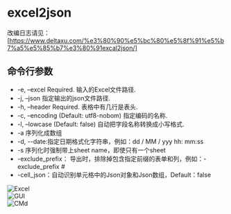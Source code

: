 # excel2json
改编日志请见：[https://www.deltaxu.com/%e3%80%90%e5%bc%80%e5%8f%91%e5%b7%a5%e5%85%b7%e3%80%91excal2json/]

## 命令行参数

* -e, –excel Required. 输入的Excel文件路径.
* -j, –json 指定输出的json文件路径.
* -h, –header Required. 表格中有几行是表头.
* -c, –encoding (Default: utf8-nobom) 指定编码的名称.
* -l, –lowcase (Default: false) 自动把字段名称转换成小写格式.
* -a 序列化成数组
* -d, --date:指定日期格式化字符串，例如：dd / MM / yyy hh: mm:ss
* -s 序列化时强制带上sheet name，即使只有一个sheet
* -exclude_prefix： 导出时，排除掉包含指定前缀的表单和列，例如：-exclude_prefix #
* -cell_json：自动识别单元格中的Json对象和Json数组，Default：false


![Excel](./Docs/excel.png)  
![GUI](./Docs/gui.png)  
![CMd](./Docs/cmd.png)  


